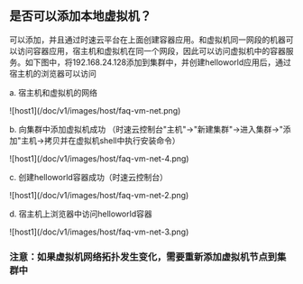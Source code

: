 ## 是否可以添加本地虚拟机？
<p>可以添加，并且通过时速云平台在上面创建容器应用。和虚拟机同一网段的机器可以访问容器应用，宿主机和虚拟机在同一个网段，因此可以访问虚拟机中的容器服务。如下图中，将192.168.24.128添加到集群中，并创建helloworld应用后，通过宿主机的浏览器可以访问</p>
<p>a. 宿主机和虚拟机的网络</p>
![host1](/doc/v1/images/host/faq-vm-net.png)
<p>b. 向集群中添加虚拟机成功 （时速云控制台"主机"->"新建集群"->进入集群->"添加"主机->拷贝并在虚拟机shell中执行安装命令）</p>
![host1](/doc/v1/images/host/faq-vm-net-4.png)
<p>c. 创建helloworld容器成功（时速云控制台）</p>
![host1](/doc/v1/images/host/faq-vm-net-2.png)
<p>d. 宿主机上浏览器中访问helloworld容器</p>
![host1](/doc/v1/images/host/faq-vm-net-3.png)

### 注意：如果虚拟机网络拓扑发生变化，需要重新添加虚拟机节点到集群中